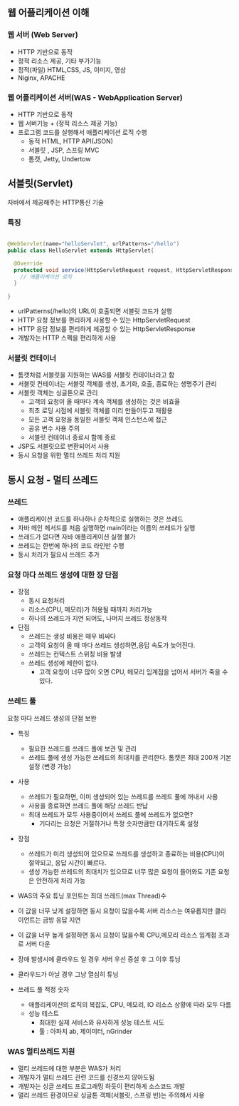 ## 웹 어플리케이션 이해

### 웹 서버 (Web Server)
- HTTP 기반으로 동작
- 정적 리소스 제공, 기타 부가기능
- 정적(파일) HTML,CSS, JS, 이미지, 영상
- Niginx, APACHE

### 웹 어플리케이션 서버(WAS - WebApplication Server)
- HTTP 기반으로 동작
- 웹 서버기능 + (정적 리소스 제공 기능)
- 프로그램 코드를 실행해서 애플리케이션 로직 수행
  - 동적 HTML, HTTP API(JSON)
  - 서블릿 , JSP, 스프링 MVC
  - 톰캣, Jetty, Undertow


## 서블릿(Servlet)

자바에서 제공해주는 HTTP통신 기술

###  특징

```java

@WebServlet(name="helloServlet", urlPatterns="/hello")
public class HelloServlet extends HttpServlet{

  @Override
  protected void service(HttpServletRequest request, HttpServletResponse response){
    // 애플리케이션 로직
  }
 
}
```

- urlPatterns(/hello)의 URL이 호출되면 서블릿 코드가 실행
- HTTP 요청 정보를 편리하게 사용할 수 있는 HttpServletRequest
- HTTP 응답 정보를 편리하게 제공할 수 있는 HttpServletResponse
- 개발자는 HTTP 스펙을 편리하게 사용

### 서블릿 컨테이너

- 톰캣처럼 서블릿을 지원하는 WAS를 서블릿 컨테이너라고 함
- 서블릿 컨테이너는 서블릿 객체를 생성, 초기화, 호출, 종료하는 생명주기 관리
- 서블릿 객체는 싱글톤으로 관리
  - 고객의 요청이 올 때마다 계속 객체를 생성하는 것은 비효율
  - 최초 로딩 시점에 서블릿 객체를 미리 만들어두고 재활용
  - 모든 고객 요청을 동일한 서블릿 객체 인스턴스에 접근
  - 공유 변수 사용 주의
  - 서블릿 컨테이너 종료시 함께 종료
- JSP도 서블릿으로 변환되어서 사용
- 동시 요청을 위한 멀티 쓰레드 처리 지원

## 동시 요청 - 멀티 쓰레드

### 쓰레드
- 애플리케이션 코드를 하나하나 순차적으로 실행하는 것은 쓰레드
- 자바 메인 메서드를 처음 실행하면 main이라는 이름의 쓰레드가 실행
- 쓰레드가 없다면 자바 애플리케이션 실행 불가
- 쓰레드는 한번에 하나의 코드 라인만 수행
- 동시 처리가 필요시 쓰레드 추가

### 요청 마다 쓰레드 생성에 대한 장 단점
- 장점
  - 동시 요청처리
  - 리소스(CPU, 메모리)가 허용될 때까지 처리가능
  - 하나의 쓰레드가 지연 되어도, 나머지 쓰레드 정상동작
- 단점
  - 쓰레드는 생성 비용은 매우 비싸다
  - 고객의 요청이 올 때 마다 쓰레드 생성하면,응답 속도가 늦어진다.
  - 쓰레드는 컨텍스트 스위칭 비용 발생
  - 쓰레드 생성에 제한이 없다.
    - 고객 요청이 너무 많이 오면 CPU, 메모리 임계점을 넘어서 서버가 죽을 수 있다.

### 쓰레드 풀
요청 마다 쓰레드 생성의 단점 보완
- 특징
  - 필요한 쓰레드를 쓰레드 풀에 보관 및 관리
  - 쓰레드 풀에 생성 가능한 쓰레드의 최대치를 관리한다. 톰캣은 최대 200개 기본 설정 (변경 가능)

- 사용
  - 쓰레드가 필요하면, 이미 생성되어 있는 쓰레드를 쓰레드 풀에 꺼내서 사용
  - 사용을 종료하면 쓰레드 풀에 해당 쓰레드 반납
  - 최대 쓰레드가 모두 사용중이어서 쓰레드 풀에 쓰레드가 없으면?
    - 기다리는 요청은 거절하거나 특정 숫자만큼만 대기하도록 설정

- 장점
  - 쓰레드가 미리 생성되어 있으므로 쓰레드를 생성하고 종료하는 비용(CPU)이 절약되고, 응답 시간이 빠르다.
  - 생성 가능한 쓰레드의 최대치가 있으므로 너무 많은 요청이 들어와도 기존 요청은 안전하게 처리 가능

- WAS의 주요 튜닝 포인트는 최대 쓰레드(max Thread)수
- 이 값을 너무 낮게 설정하면 동시 요청이 많을수록 서버 리소스는 여유롭지만 클라이언트는 금방 응답 지연
- 이 값을 너무 높게 설정하면 동시 요청이 많을수록 CPU,메모리 리소스 임계점 초과로 서버 다운
- 장애 발생시에 클라우드 일 경우 서버 우선 증설 후 그 이후 튜닝
- 클라우드가 아닐 경우 그냥 열심히 튜닝
- 쓰레드 풀 적정 숫자
  - 애플리케이션의 로직의 복잡도, CPU, 메모리, IO 리소스 상황에 따라 모두 다름
  - 성능 테스트
    - 최대한 실제 서비스와 유사하게 성능 테스트 시도
    - 툴 : 아파치 ab, 제이미터, nGrinder

### WAS 멀티쓰레드 지원
- 멀티 쓰레드에 대한 부분은 WAS가 처리
- 개발자가 멀티 쓰레드 관련 코드를 신경쓰지 않아도됨
- 개발자는 싱글 쓰레드 프로그래밍 하듯이 편리하게 소스코드 개발
- 멀리 쓰레드 환경이므로 싱글톤 객체(서블릿, 스프링 빈)는 주의해서 사용